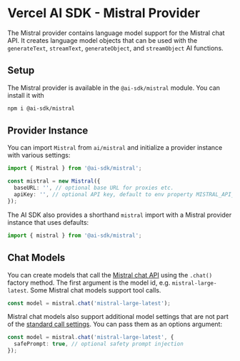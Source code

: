 # Vercel AI SDK - Mistral Provider

The Mistral provider contains language model support for the Mistral chat API.
It creates language model objects that can be used with the `generateText`, `streamText`, `generateObject`, and `streamObject` AI functions.

## Setup

The Mistral provider is available in the `@ai-sdk/mistral` module. You can install it with

```bash
npm i @ai-sdk/mistral
```

## Provider Instance

You can import `Mistral` from `ai/mistral` and initialize a provider instance with various settings:

```ts
import { Mistral } from '@ai-sdk/mistral';

const mistral = new Mistral({
  baseURL: '', // optional base URL for proxies etc.
  apiKey: '', // optional API key, default to env property MISTRAL_API_KEY
});
```

The AI SDK also provides a shorthand `mistral` import with a Mistral provider instance that uses defaults:

```ts
import { mistral } from '@ai-sdk/mistral';
```

## Chat Models

You can create models that call the [Mistral chat API](https://docs.mistral.ai/api/#operation/createChatCompletion) using the `.chat()` factory method.
The first argument is the model id, e.g. `mistral-large-latest`.
Some Mistral chat models support tool calls.

```ts
const model = mistral.chat('mistral-large-latest');
```

Mistral chat models also support additional model settings that are not part of the [standard call settings](/docs/ai-core/settings).
You can pass them as an options argument:

```ts
const model = mistral.chat('mistral-large-latest', {
  safePrompt: true, // optional safety prompt injection
});
```
